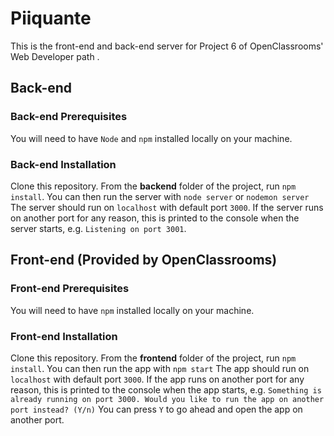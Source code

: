 # Piiquante

This is the front-end and back-end server for Project 6 of OpenClassrooms' Web Developer path .

## Back-end

### Back-end Prerequisites ###

You will need to have `Node` and `npm` installed locally on your machine.

### Back-end Installation ###

Clone this repository. From the **backend** folder of the project, run `npm install`.
You can then run the server with `node server` or `nodemon server`
The server should run on `localhost` with default port `3000`. 
If the server runs on another port for any reason, this is printed to the console when the server starts, e.g. `Listening on port 3001`.

## Front-end (Provided by OpenClassrooms)

###  Front-end Prerequisites ###

You will need to have `npm` installed locally on your machine.

###  Front-end Installation ###

Clone this repository. From the **frontend** folder of the project, run `npm install`. 
You can then run the app with `npm start`
The app should run on `localhost` with default port `3000`. If the app runs on another port for any reason, this is printed to the console when the app starts, e.g. `Something is already running on port 3000. Would you like to run the app on another port instead? (Y/n)` You can press `Y` to go ahead and open the app on another port.
